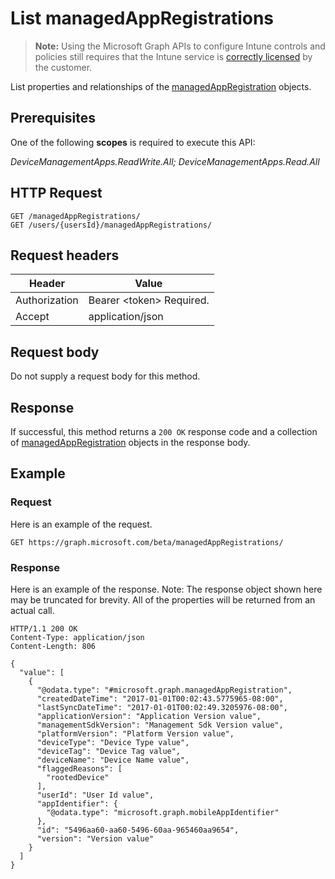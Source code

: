 ﻿# List managedAppRegistrations

> **Note:** Using the Microsoft Graph APIs to configure Intune controls and policies still requires that the Intune service is [correctly licensed](https://go.microsoft.com/fwlink/?linkid=839381) by the customer.

List properties and relationships of the [managedAppRegistration](../resources/intune_mam_managedappregistration.md) objects.
## Prerequisites
One of the following **scopes** is required to execute this API:

*DeviceManagementApps.ReadWrite.All; DeviceManagementApps.Read.All*
## HTTP Request
<!-- {
  "blockType": "ignored"
}
-->
```http
GET /managedAppRegistrations/
GET /users/{usersId}/managedAppRegistrations/
```

## Request headers
|Header|Value|
|---|---|
|Authorization|Bearer &lt;token&gt; Required.|
|Accept|application/json|

## Request body
Do not supply a request body for this method.

## Response
If successful, this method returns a `200 OK` response code and a collection of [managedAppRegistration](../resources/intune_mam_managedappregistration.md) objects in the response body.

## Example
### Request
Here is an example of the request.
```http
GET https://graph.microsoft.com/beta/managedAppRegistrations/
```

### Response
Here is an example of the response. Note: The response object shown here may be truncated for brevity. All of the properties will be returned from an actual call.
```http
HTTP/1.1 200 OK
Content-Type: application/json
Content-Length: 806

{
  "value": [
    {
      "@odata.type": "#microsoft.graph.managedAppRegistration",
      "createdDateTime": "2017-01-01T00:02:43.5775965-08:00",
      "lastSyncDateTime": "2017-01-01T00:02:49.3205976-08:00",
      "applicationVersion": "Application Version value",
      "managementSdkVersion": "Management Sdk Version value",
      "platformVersion": "Platform Version value",
      "deviceType": "Device Type value",
      "deviceTag": "Device Tag value",
      "deviceName": "Device Name value",
      "flaggedReasons": [
        "rootedDevice"
      ],
      "userId": "User Id value",
      "appIdentifier": {
        "@odata.type": "microsoft.graph.mobileAppIdentifier"
      },
      "id": "5496aa60-aa60-5496-60aa-965460aa9654",
      "version": "Version value"
    }
  ]
}
```



